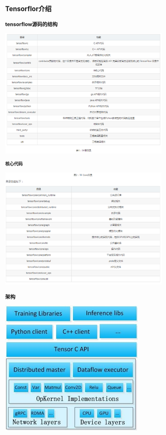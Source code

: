 ## Tensorflor介绍

### tensorflow源码的结构

![](/assets/tensorflow_code_framework_1.png)

#### 核心代码

![](/assets/tensorflow_code_code.png)

### 架构

![](/assets/tensorflow_framework.png)

